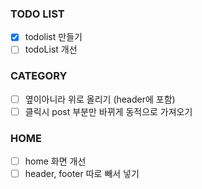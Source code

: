 ### TODO LIST
- [x] todolist 만들기
- [ ] todoList 개선

### CATEGORY
- [ ] 옆이아니라 위로 올리기 (header에 포함)
- [ ] 클릭시 post 부분만 바뀌게 동적으로 가져오기

### HOME
- [ ] home 화면 개선
- [ ] header, footer 따로 빼서 넣기
